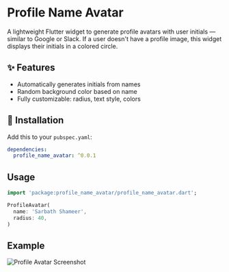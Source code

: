 # Profile Name Avatar

A lightweight Flutter widget to generate profile avatars with user initials — similar to Google or Slack. If a user doesn't have a profile image, this widget displays their initials in a colored circle.

## ✨ Features

- Automatically generates initials from names
- Random background color based on name
- Fully customizable: radius, text style, colors

## 🔧 Installation

Add this to your `pubspec.yaml`:

```yaml
dependencies:
  profile_name_avatar: ^0.0.1
```

## Usage

```dart
import 'package:profile_name_avatar/profile_name_avatar.dart';

ProfileAvatar(
  name: 'Sarbath Shameer',
  radius: 40,
)
```


## Example

![Profile Avatar Screenshot](https://github.com/shyam-lal/Flutter-Profile-Avatar-Library/raw/main/example/lib-ss.PNG)


